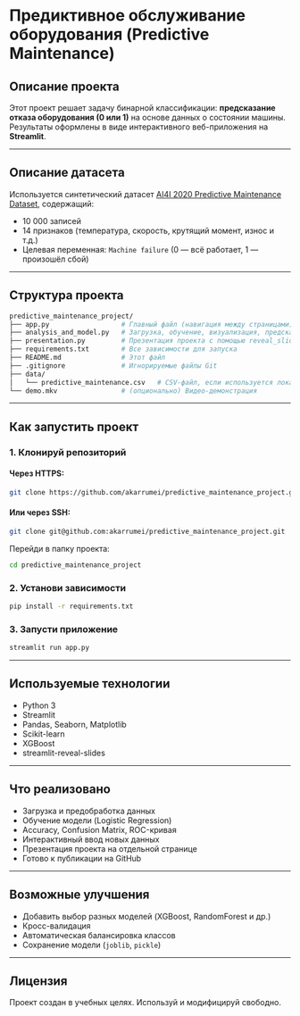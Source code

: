# Предиктивное обслуживание оборудования (Predictive Maintenance)

## Описание проекта

Этот проект решает задачу бинарной классификации: **предсказание отказа оборудования (0 или 1)** на основе данных о состоянии машины.  
Результаты оформлены в виде интерактивного веб-приложения на **Streamlit**.

---

## Описание датасета

Используется синтетический датасет [AI4I 2020 Predictive Maintenance Dataset](https://archive.ics.uci.edu/dataset/601/predictive+maintenance+dataset), содержащий:

- 10 000 записей
- 14 признаков (температура, скорость, крутящий момент, износ и т.д.)
- Целевая переменная: `Machine failure` (0 — всё работает, 1 — произошёл сбой)

---

## Структура проекта

```bash
predictive_maintenance_project/
├── app.py                  # Главный файл (навигация между страницами)
├── analysis_and_model.py   # Загрузка, обучение, визуализация, предсказания
├── presentation.py         # Презентация проекта с помощью reveal_slides
├── requirements.txt        # Все зависимости для запуска
├── README.md               # Этот файл
├── .gitignore              # Игнорируемые файлы Git
├── data/
│   └── predictive_maintenance.csv   # CSV-файл, если используется локально
└── demo.mkv                # (опционально) Видео-демонстрация
```

---

## Как запустить проект

### 1. Клонируй репозиторий

#### Через HTTPS:
```bash
git clone https://github.com/akarrumei/predictive_maintenance_project.git
```

#### Или через SSH:
```bash
git clone git@github.com:akarrumei/predictive_maintenance_project.git
```

Перейди в папку проекта:
```bash
cd predictive_maintenance_project
```

### 2. Установи зависимости
```bash
pip install -r requirements.txt
```

### 3. Запусти приложение
```bash
streamlit run app.py
```

---

## Используемые технологии

- Python 3
- Streamlit
- Pandas, Seaborn, Matplotlib
- Scikit-learn
- XGBoost
- streamlit-reveal-slides

---

## 

## Что реализовано

- Загрузка и предобработка данных
- Обучение модели (Logistic Regression)
- Accuracy, Confusion Matrix, ROC-кривая
- Интерактивный ввод новых данных
- Презентация проекта на отдельной странице
- Готово к публикации на GitHub

---

## Возможные улучшения

- Добавить выбор разных моделей (XGBoost, RandomForest и др.)
- Кросс-валидация
- Автоматическая балансировка классов
- Сохранение модели (`joblib`, `pickle`)

---

## Лицензия

Проект создан в учебных целях. Используй и модифицируй свободно.
